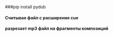 ###pip install pydub

#### Считывае файл с расширение cue
#### разрезает mp3 файл на фрагменты композиций
